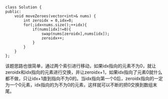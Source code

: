 ```
class Solution {
public:
    void moveZeroes(vector<int>& nums) {
        int zeroidx = 0,idx=0;
        for(;idx<nums.size();++idx){
            if(nums[idx]!=0){
                swap(nums[zeroidx],nums[idx]);
                zeroidx++;
            }
        }
    }
};
```

该题思路也很简单，通过两个索引进行移动，如果idx指向的元素不为0，就让zeroidx和idx指向的元素进行交换，并让zeroidx+1，如果idx指向了元素0就什么都不做，只让idx+1直到指向不为0的。当idx指向第一个0后，zeroidx指向的一定为一个0元素，idx指向的为不为0的元素，这样就可以不断的把0交换到数组末尾。
